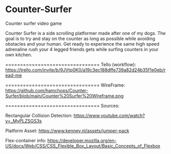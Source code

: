 # Counter-Surfer
Counter surfer video game

Counter Surfer is a side scrolling platformer made after one of my dogs. The goal is to try and stay on the counter as long as possible while avoiding obstacles and your human. Get ready to experience the same high speed adrenaline rush your 4 legged friends gets while surfing counters in your own kitchen.

================================
Tello (workflow):
https://trello.com/invite/b/9JVtp0K0/a19c3ec188dffe739a82d24b35f1e0eb/read-me


================================
WireFrame:
https://github.com/hamchops/Counter-Surfer/blob/main/Counter%20Surfer%20WIreframe.png

================================
Sources:

Rectangular Collision Detection:
https://www.youtube.com/watch?v=_MyPLZSGS3s

Platform Asset:
https://www.kenney.nl/assets/jumper-pack

Flex-container info:
https://developer.mozilla.org/en-US/docs/Web/CSS/CSS_Flexible_Box_Layout/Basic_Concepts_of_Flexbox


